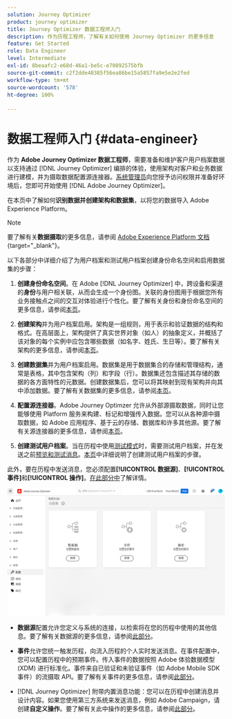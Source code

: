 ```yaml
---
solution: Journey Optimizer
product: journey optimizer
title: Journey Optimizer 数据工程师入门
description: 作为历程工程师，了解有关如何使用 Journey Optimizer 的更多信息
feature: Get Started
role: Data Engineer
level: Intermediate
exl-id: 8beaafc2-e68d-46a1-be5c-e70892575bfb
source-git-commit: c2f2dde40385f56ea86be15a5857fa9e5e2e2fed
workflow-type: tm+mt
source-wordcount: '578'
ht-degree: 100%

---
```


# 数据工程师入门 {#data-engineer}

作为 **Adobe Journey Optimizer 数据工程师**，需要准备和维护客户用户档案数据以支持通过 [!DNL Journey Optimizer] 编排的体验，使用架构对客户和业务数据进行建模，并为摄取数据配置源连接器。[系统管理员](administrator.md)向您授予访问权限并准备好环境后，您即可开始使用 [!DNL Adobe Journey Optimizer]。


在本页中了解如何&#x200B;**识别数据并创建架构和数据集**，以将您的数据导入 Adobe Experience Platform。

>[!NOTE]
>
>要了解有关&#x200B;**数据摄取**&#x200B;的更多信息，请参阅 [Adobe Experience Platform 文档](https://experienceleague.adobe.com/docs/experience-platform/ingestion/home.html?lang=zh-Hans){target="_blank"}。

以下各部分中详细介绍了为用户档案和测试用户档案创建身份命名空间和启用数据集的步骤：

1. **创建身份命名空间**。在 Adobe [!DNL Journey Optimizer] 中，跨设备和渠道的&#x200B;**身份**&#x200B;与用户相关联，从而会生成一个身份图。关联的身份图用于根据您所有业务接触点之间的交互对体验进行个性化。要了解有关身份和身份命名空间的更多信息，请参阅[本页](../../audience/get-started-identity.md)。

1. **创建架构**&#x200B;并为用户档案启用。架构是一组规则，用于表示和验证数据的结构和格式。在高层面上，架构提供了真实世界对象（如人）的抽象定义，并概括了该对象的每个实例中应包含哪些数据（如名字、姓氏、生日等）。要了解有关架构的更多信息，请参阅[本页](../../data/get-started-schemas.md)。

1. **创建数据集**&#x200B;并为用户档案启用。数据集是用于数据集合的存储和管理结构，通常是表格，其中包含架构（列）和字段（行）。数据集还包含描述其存储的数据的各方面特性的元数据。创建数据集后，您可以将其映射到现有架构并向其中添加数据。要了解有关数据集的更多信息，请参阅[本页](../../data/get-started-datasets.md)。

1. **配置源连接器**。Adobe Journey Optimzer 允许从外部源摄取数据，同时让您能够使用 Platform 服务来构建、标记和增强传入数据。您可以从各种源中摄取数据，如 Adobe 应用程序、基于云的存储、数据库和许多其他源。要了解有关源连接器的更多信息，请参阅[本页](../get-started-sources.md)。

1. **创建测试用户档案**。当在历程中使用[测试模式](../../building-journeys/testing-the-journey.md)时，需要测试用户档案，并在发送之前[预览和测试消息](../../email/preview.md)。[本页](../../audience/creating-test-profiles.md)中详细说明了创建测试用户档案的步骤。


此外，要在历程中发送消息，您必须配置&#x200B;**[!UICONTROL 数据源]**、**[!UICONTROL 事件]**&#x200B;和&#x200B;**[!UICONTROL 操作]**。[在此部分中](../../configuration/about-data-sources-events-actions.md)了解详情。

![](../assets/admin-menu.png)

* **数据源**&#x200B;配置允许您定义与系统的连接，以检索将在您的历程中使用的其他信息。要了解有关数据源的更多信息，请参阅[此部分](../../datasource/about-data-sources.md)。

* **事件**&#x200B;允许您统一触发历程，向流入历程的个人实时发送消息。在事件配置中，您可以配置历程中的预期事件。传入事件的数据按照 Adobe 体验数据模型 (XDM) 进行标准化。事件来自已验证和未验证事件（如 Adobe Mobile SDK 事件）的流摄取 API。要了解有关事件的更多信息，请参阅[此部分](../../event/about-events.md)。

* [!DNL Journey Optimizer] 附带内置消息功能：您可以在历程中创建消息并设计内容。如果您使用第三方系统来发送消息，例如 Adobe Campaign，请创建&#x200B;**自定义操作**。要了解有关此中操作的更多信息，请参阅[此部分](../../action/action.md)。
